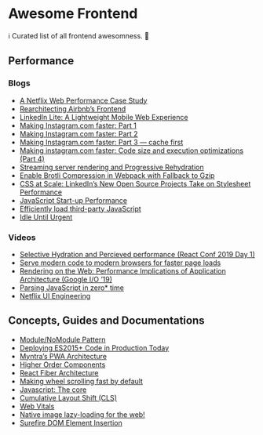 # Awesome Frontend
:information_source: Curated list of all frontend awesomness. :rocket: 

Performance
-----------------------
### Blogs
* [A Netflix Web Performance Case Study](https://medium.com/dev-channel/a-netflix-web-performance-case-study-c0bcde26a9d9)
* [Rearchitecting Airbnb’s Frontend](https://medium.com/airbnb-engineering/rearchitecting-airbnbs-frontend-5e213efc24d2)
* [LinkedIn Lite: A Lightweight Mobile Web Experience](https://engineering.linkedin.com/blog/2018/03/linkedin-lite--a-lightweight-mobile-web-experience)
* [Making Instagram.com faster: Part 1](https://instagram-engineering.com/making-instagram-com-faster-part-1-62cc0c327538)
* [Making Instagram.com faster: Part 2](https://instagram-engineering.com/making-instagram-com-faster-part-2-f350c8fba0d4)
* [Making Instagram.com faster: Part 3 — cache first](https://instagram-engineering.com/making-instagram-com-faster-part-3-cache-first-6f3f130b9669)
* [Making instagram.com faster: Code size and execution optimizations (Part 4)](https://instagram-engineering.com/making-instagram-com-faster-code-size-and-execution-optimizations-part-4-57668be796a8)
* [Streaming server rendering and Progressive Rehydration](https://developers.google.com/web/updates/2019/02/rendering-on-the-web#progressive-rehydration)
* [Enable Brotli Compression in Webpack with Fallback to Gzip](https://medium.com/groww-engineering/enable-brotli-compression-in-webpack-with-fallback-to-gzip-397a57cf9fc6)
* [CSS at Scale: LinkedIn’s New Open Source Projects Take on Stylesheet Performance](https://engineering.linkedin.com/blog/2018/04/css-at-scale--linkedins-new-open-source-projects-take-on-stylesh)
* [JavaScript Start-up Performance](https://medium.com/reloading/javascript-start-up-performance-69200f43b201)
* [Efficiently load third-party JavaScript](https://web.dev/efficiently-load-third-party-javascript/)
* [Idle Until Urgent](https://philipwalton.com/articles/idle-until-urgent/)

### Videos

* [Selective Hydration and Percieved performance (React Conf 2019 Day 1)](https://www.youtube.com/watch?v=UxoX2faIgDQ&feature=youtu.be&t=3535)
* [Serve modern code to modern browsers for faster page loads](https://web.dev/codelab-serve-modern-code/)
* [Rendering on the Web: Performance Implications of Application Architecture (Google I/O ’19)](https://www.youtube.com/watch?v=k-A2VfuUROg&feature=youtu.be&t=960)
* [Parsing JavaScript in zero* time](https://www.youtube.com/watch?time_continue=5&v=D1UJgiG4_NI&feature=emb_logo)
* [Netflix UI Engineering](https://www.youtube.com/channel/UCGGRRqAjPm6sL3-WGBDnKJA/videos)

Concepts, Guides and Documentations
------------------

* [Module/NoModule Pattern](https://jakearchibald.com/2017/es-modules-in-browsers/#nomodule-for-backwards-compatibility)
* [Deploying ES2015+ Code in Production Today](https://philipwalton.com/articles/deploying-es2015-code-in-production-today/)
* [Myntra’s PWA Architecture](https://medium.com/@nvkudva/myntras-pwa-architecture-1226670042af)
* [Higher Order Components](https://reactjs.org/docs/higher-order-components.html)
* [React Fiber Architecture](https://github.com/acdlite/react-fiber-architecture)
* [Making wheel scrolling fast by default](https://developers.google.com/web/updates/2019/02/scrolling-intervention)
* [Javascript: The core](http://dmitrysoshnikov.com/ecmascript/javascript-the-core/)
* [Cumulative Layout Shift (CLS)](https://web.dev/cls/)
* [Web Vitals](https://web.dev/vitals/)
* [Native image lazy-loading for the web!](https://addyosmani.com/blog/lazy-loading/)
* [Surefire DOM Element Insertion](https://www.paulirish.com/2011/surefire-dom-element-insertion/)
